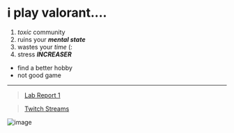 i play **valorant**....
========================

1. *toxic* community
2. ruins your ***mental state***
3. wastes your *time* (:
4. stress ***INCREASER***

- find a better hobby
- not good game

***
>[Lab Report 1](https://ganadenjameel.github.io/cse15l-lab-reports/lab-report-1-week-2.html)


> [Twitch Streams](https://www.twitch.tv/jaymeal)

![image](https://user-images.githubusercontent.com/103278077/162493199-03475b68-2d8b-4d4c-bd1b-d6978399cb30.png)



